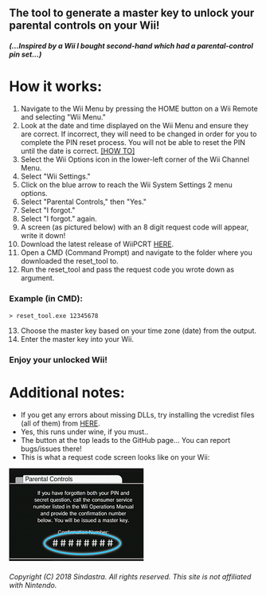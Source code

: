 ## The tool to generate a master key to unlock your parental controls on your Wii!

##### (...Inspired by a Wii I bought second-hand which had a parental-control pin set...)

# How it works:
1. Navigate to the Wii Menu by pressing the HOME button on a Wii Remote and selecting "Wii Menu."
2. Look at the date and time displayed on the Wii Menu and ensure they are correct. If incorrect, they will need to be changed in order for you to complete the PIN reset process. You will not be able to reset the PIN until the date is correct. [[HOW TO]](http://en-americas-support.nintendo.com/app/answers/detail/a_id/1776)
3. Select the Wii Options icon in the lower-left corner of the Wii Channel Menu.
4. Select "Wii Settings."
5. Click on the blue arrow to reach the Wii System Settings 2 menu options.
6. Select "Parental Controls," then "Yes."
7. Select "I forgot."
8. Select "I forgot." again.
9. A screen (as pictured below) with an 8 digit request code will appear, write it down!
10. Download the latest release of WiiPCRT [HERE](https://github.com/sindastra/WiiPCRT/releases).
11. Open a CMD (Command Prompt) and navigate to the folder where you downloaded the reset_tool to.
12. Run the reset_tool and pass the request code you wrote down as argument.

### Example (in CMD):
```
> reset_tool.exe 12345678
```

13. Choose the master key based on your time zone (date) from the output.
14. Enter the master key into your Wii.

### Enjoy your unlocked Wii!

# Additional notes:

* If you get any errors about missing DLLs, try installing the vcredist files (all of them) from [HERE](https://github.com/sindastra/WiiPCRT/releases).
* Yes, this runs under wine, if you must..
* The button at the top leads to the GitHub page... You can report bugs/issues there!
* This is what a request code screen looks like on your Wii:

![sample-screen](request_sample.png "Screen on your Wii")

###### Copyright (C) 2018 Sindastra. All rights reserved. This site is not affiliated with Nintendo.
